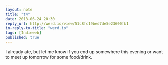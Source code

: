 ```yaml
---
layout: note
title: "t4"
date: 2013-06-24 20:30
reply_url: http://werd.io/view/51c8fc19bed7de5e23600fb1
in-reply-to-title: "werd.io"
tags: [Indieweb]
published: true
---
```

I already ate, but let me know if you end up somewhere this evening or want to meet up tomorrow for some food/drink.